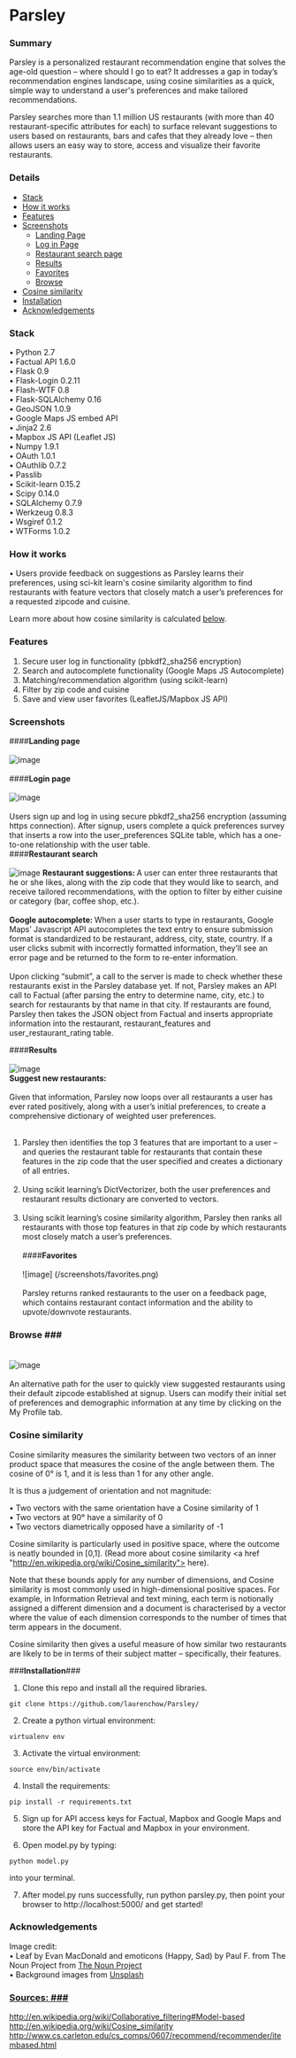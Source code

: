 Parsley
=======

### Summary ###
Parsley is a personalized restaurant recommendation engine that solves the age-old question – where should I go to eat? It addresses a gap in today’s recommendation engines landscape, using cosine similarities as a quick, simple way to understand a user's preferences and make tailored recommendations.

Parsley searches more than 1.1 million US restaurants (with more than 40 restaurant-specific attributes for each) to surface relevant suggestions to users based on restaurants, bars and cafes that they already love – then allows users an easy way to store, access and visualize their favorite restaurants. 


### Details ###
- [Stack](#stack)
- [How it works](#how-it-works)
- [Features](#features)
- [Screenshots](#screenshots) 
  - [Landing Page](#landing-page)
  - [Log in Page](#login-page)
  - [Restaurant search page](#search)
  - [Results](#results)
  - [Favorites](#favorites)
  - [Browse](#browse)
- [Cosine similarity](#cosine-similarity)
- [Installation](#install)
- [Acknowledgements](#acknowledgements)

### Stack ###
•	Python 2.7 <br>
•	Factual API 1.6.0 <br>
•	Flask 0.9<br>
• Flask-Login 0.2.11 <br>
• Flash-WTF 0.8 <br>
•	Flask-SQLAlchemy 0.16<br>
• GeoJSON 1.0.9 <br>
•	Google Maps JS embed API  <br>
•	Jinja2 2.6<br>
•	Mapbox JS API (Leaflet JS) <br>
• Numpy 1.9.1 <br>
•	OAuth 1.0.1 <br>
• OAuthlib 0.7.2 <br>
•	Passlib <br>
•	Scikit-learn 0.15.2 <br>
• Scipy 0.14.0 <br>
• SQLAlchemy 0.7.9 <br>
•	Werkzeug 0.8.3<br>
•	Wsgiref 0.1.2<br>
•	WTForms 1.0.2<br>


### How it works ###
•	Users provide feedback on suggestions as Parsley learns their preferences, using sci-kit learn's cosine similarity algorithm to find restaurants with feature vectors that closely match a user’s preferences for a requested zipcode and cuisine. 

Learn more about how cosine similarity is calculated <a href =#cosine-similarity> below</a>. 

### Features ###
1.	Secure user log in functionality (pbkdf2_sha256 encryption) <br>
2.	Search and autocomplete functionality (Google Maps JS Autocomplete)<br>
3.	Matching/recommendation algorithm (using scikit-learn) <br>
4.	Filter by zip code and cuisine <br>
5.	Save and view user favorites (LeafletJS/Mapbox JS API)<br>
 
### Screenshots ###

####<strong>Landing page</strong><br><br>
![image](/screenshots/splash.png)<br><br>
####<strong>Login page</strong><br><br>
![image](/screenshots/login.png) <br><br>
Users sign up and log in using secure pbkdf2_sha256 encryption (assuming https connection). After signup, users complete a quick preferences survey that inserts a row into the user_preferences SQLite table, which has a one-to-one relationship with the user table.  
####<strong>Restaurant search</strong><br><br>
![image](/screenshots/restaurants_page.png) 
<strong> Restaurant suggestions: </strong> A user can enter three restaurants that he or she likes, along with the zip code that they would like to search, and receive tailored recommendations, with the option to filter by either cuisine or category (bar, coffee shop, etc.).
<br><br>
<strong>Google autocomplete: </strong>
When a user starts to type in restaurants, Google Maps’ Javascript API autocompletes the text entry to ensure submission format is standardized to be restaurant, address, city, state, country.
If a user clicks submit with incorrectly formatted information, they’ll see an error page and be returned to the form to re-enter information.
<br> <br>
Upon clicking “submit”, a call to the server is made to check whether these restaurants exist in the Parsley database yet. If not, Parsley makes an API call to Factual (after parsing the entry to determine name, city, etc.) to search for restaurants by that name in that city. If restaurants are found, Parsley then takes the JSON object from Factual and inserts appropriate information into the restaurant, restaurant_features and user_restaurant_rating table. 
<br>

####<strong>Results </strong><br><br>
![image](/screenshots/all_cuisines.png) <br>
<strong> Suggest new restaurants: </strong><br><br>
Given that information, Parsley now loops over all restaurants a user has ever rated positively, along with a user’s initial preferences, to create a comprehensive dictionary of weighted user preferences. <br><br>
1.	Parsley then identifies the top 3 features that are important to a user – and queries the restaurant table for
restaurants that contain these features in the zip code that the user specified and creates a dictionary of all entries.
<br><br>
2. Using scikit learning’s DictVectorizer, both the user preferences and restaurant results dictionary are converted to vectors.<br><br>
3. Using scikit learning’s cosine similarity algorithm, Parsley then ranks all restaurants with those top features in that zip code by which restaurants most closely match a user’s preferences. 
<br><br>
####<strong>Favorites</strong><br><br>
![image] (/screenshots/favorites.png)<br><br>
Parsley returns ranked restaurants to the user on a feedback page, which contains restaurant contact information and the ability to upvote/downvote restaurants.
<be>

### <strong>Browse</strong> ### <br><br>
![image](/screenshots/browse.png)<br><br>
An alternative path for the user to quickly view suggested restaurants using their default zipcode established at signup. Users can modify their initial set of preferences and demographic information at any time by clicking on the My Profile tab.
<br>

### Cosine similarity ###
 
Cosine similarity measures the similarity between two vectors of an inner product space that measures the cosine of the angle between them. The cosine of 0° is 1, and it is less than 1 for any other angle. <br>

It is thus a judgement of orientation and not magnitude: <br>

•	Two vectors with the same orientation have a Cosine similarity of 1 <br>
•	Two vectors at 90° have a similarity of 0 <br>
•	Two vectors diametrically opposed have a similarity of -1 <br>

Cosine similarity is particularly used in positive space, where the outcome is neatly bounded in [0,1]. (Read more about cosine similarity <a href "http://en.wikipedia.org/wiki/Cosine_similarity"> here</a>).

Note that these bounds apply for any number of dimensions, and Cosine similarity is most commonly used in high-dimensional positive spaces. For example, in Information Retrieval and text mining, each term is notionally assigned a different dimension and a document is characterised by a vector where the value of each dimension corresponds to the number of times that term appears in the document. 

Cosine similarity then gives a useful measure of how similar two restaurants are likely to be in terms of their subject matter – specifically, their features.


###<strong>Installation</strong>###<br> 

1. Clone this repo and install all the required libraries.

  ```
  git clone https://github.com/laurenchow/Parsley/
  ```
2. Create a python virtual environment:

  ```
  virtualenv env
  ```
3. Activate the virtual environment:

  ```
  source env/bin/activate
  ```
4. Install the requirements:

  ```
  pip install -r requirements.txt
  ```
5. Sign up for API access keys for Factual, Mapbox and Google Maps and store the API key for Factual and Mapbox in your environment.

6. Open model.py by typing:
  ```
  python model.py
  ```
  into your terminal. 

7.  After model.py runs successfully, run python parsley.py, then point your browser to http://localhost:5000/ and get started!
 

### Acknowledgements ###
Image credit:<br>
• Leaf by Evan MacDonald and emoticons (Happy, Sad)  by Paul F. from The Noun Project from <a href = "https://www.http://thenounproject.com/"> The Noun Project</a><br>
• Background images from <a href = "https://unsplash.com/grid"> Unsplash
 
### Sources: ###<br>
http://en.wikipedia.org/wiki/Collaborative_filtering#Model-based <br>
http://en.wikipedia.org/wiki/Cosine_similarity<br>
http://www.cs.carleton.edu/cs_comps/0607/recommend/recommender/itembased.html

 
